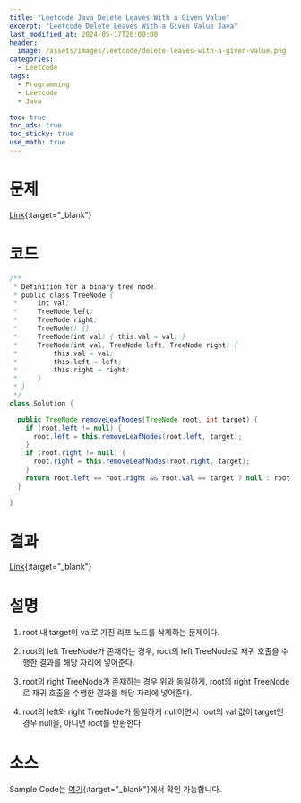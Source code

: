 ```yaml
---
title: "Leetcode Java Delete Leaves With a Given Value"
excerpt: "Leetcode Delete Leaves With a Given Value Java"
last_modified_at: 2024-05-17T20:00:00
header:
  image: /assets/images/leetcode/delete-leaves-with-a-given-value.png
categories:
  - Leetcode
tags:
  - Programming
  - Leetcode
  - Java

toc: true
toc_ads: true
toc_sticky: true
use_math: true
---
```

# 문제
[Link](https://leetcode.com/problems/delete-leaves-with-a-given-value/){:target="_blank"}

# 코드
```java
/**
 * Definition for a binary tree node.
 * public class TreeNode {
 *     int val;
 *     TreeNode left;
 *     TreeNode right;
 *     TreeNode() {}
 *     TreeNode(int val) { this.val = val; }
 *     TreeNode(int val, TreeNode left, TreeNode right) {
 *         this.val = val;
 *         this.left = left;
 *         this.right = right;
 *     }
 * }
 */
class Solution {

  public TreeNode removeLeafNodes(TreeNode root, int target) {
    if (root.left != null) {
      root.left = this.removeLeafNodes(root.left, target);
    }
    if (root.right != null) {
      root.right = this.removeLeafNodes(root.right, target);
    }
    return root.left == root.right && root.val == target ? null : root;
  }

}
```

# 결과
[Link](https://leetcode.com/problems/delete-leaves-with-a-given-value/submissions/1260447191/){:target="_blank"}

# 설명
1. root 내 target이 val로 가진 리프 노드를 삭제하는 문제이다.

2. root의 left TreeNode가 존재하는 경우, root의 left TreeNode로 재귀 호출을 수행한 결과를 해당 자리에 넣어준다.

3. root의 right TreeNode가 존재하는 경우 위와 동일하게, root의 right TreeNode로 재귀 호출을 수행한 결과를 해당 자리에 넣어준다.

4. root의 left와 right TreeNode가 동일하게 null이면서 root의 val 값이 target인 경우 null을, 아니면 root를 반환한다.

# 소스
Sample Code는 [여기](https://github.com/GracefulSoul/leetcode/blob/master/src/main/java/gracefulsoul/problems/PathWithMaximumGold.java){:target="_blank"}에서 확인 가능합니다.